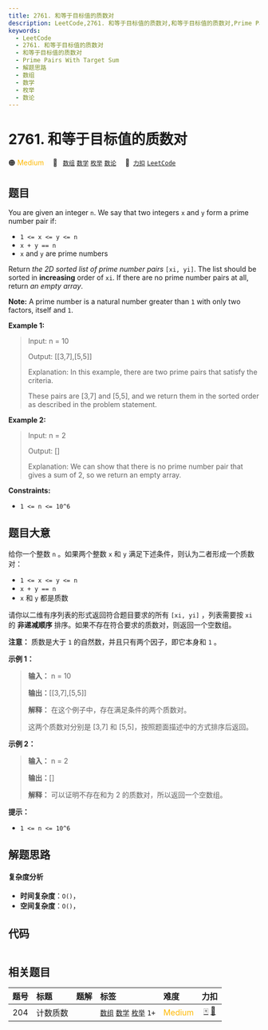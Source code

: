 ```yaml
---
title: 2761. 和等于目标值的质数对
description: LeetCode,2761. 和等于目标值的质数对,和等于目标值的质数对,Prime Pairs With Target Sum,解题思路,数组,数学,枚举,数论
keywords:
  - LeetCode
  - 2761. 和等于目标值的质数对
  - 和等于目标值的质数对
  - Prime Pairs With Target Sum
  - 解题思路
  - 数组
  - 数学
  - 枚举
  - 数论
---
```


# 2761. 和等于目标值的质数对

🟠 <font color=#ffb800>Medium</font>&emsp; 🔖&ensp; [`数组`](/tag/array.md) [`数学`](/tag/math.md) [`枚举`](/tag/enumeration.md) [`数论`](/tag/number-theory.md)&emsp; 🔗&ensp;[`力扣`](https://leetcode.cn/problems/prime-pairs-with-target-sum) [`LeetCode`](https://leetcode.com/problems/prime-pairs-with-target-sum)

## 题目

You are given an integer `n`. We say that two integers `x` and `y` form a
prime number pair if:

  * `1 <= x <= y <= n`
  * `x + y == n`
  * `x` and `y` are prime numbers

Return _the 2D sorted list of prime number pairs_ `[xi, yi]`. The list should
be sorted in **increasing** order of `xi`. If there are no prime number pairs
at all, return _an empty array_.

**Note:** A prime number is a natural number greater than `1` with only two
factors, itself and `1`.



**Example 1:**

> Input: n = 10
> 
> Output: [[3,7],[5,5]]
> 
> Explanation: In this example, there are two prime pairs that satisfy the criteria. 
> 
> These pairs are [3,7] and [5,5], and we return them in the sorted order as described in the problem statement.

**Example 2:**

> Input: n = 2
> 
> Output: []
> 
> Explanation: We can show that there is no prime number pair that gives a sum of 2, so we return an empty array. 

**Constraints:**

  * `1 <= n <= 10^6`


## 题目大意

给你一个整数 `n` 。如果两个整数 `x` 和 `y` 满足下述条件，则认为二者形成一个质数对：

  * `1 <= x <= y <= n`
  * `x + y == n`
  * `x` 和 `y` 都是质数

请你以二维有序列表的形式返回符合题目要求的所有 `[xi, yi]` ，列表需要按 `xi` 的 **非递减顺序**
排序。如果不存在符合要求的质数对，则返回一个空数组。

**注意：** 质数是大于 `1` 的自然数，并且只有两个因子，即它本身和 `1` 。



**示例 1：**

> 
> 
> 
> 
> 
> **输入：** n = 10
> 
> **输出：**[[3,7],[5,5]]
> 
> **解释：** 在这个例子中，存在满足条件的两个质数对。 
> 
> 这两个质数对分别是 [3,7] 和 [5,5]，按照题面描述中的方式排序后返回。
> 
> 

**示例 2：**

> 
> 
> 
> 
> 
> **输入：** n = 2
> 
> **输出：**[]
> 
> **解释：** 可以证明不存在和为 2 的质数对，所以返回一个空数组。 
> 
> 



**提示：**

  * `1 <= n <= 10^6`


## 解题思路

#### 复杂度分析

- **时间复杂度**：`O()`，
- **空间复杂度**：`O()`，

## 代码

```javascript

```

## 相关题目

<!-- prettier-ignore -->
| 题号 | 标题 | 题解 | 标签 | 难度 | 力扣 |
| :------: | :------ | :------: | :------ | :------ | :------: |
| 204 | 计数质数 |  |  [`数组`](/tag/array.md) [`数学`](/tag/math.md) [`枚举`](/tag/enumeration.md) `1+` | <font color=#ffb800>Medium</font> | [🀄️](https://leetcode.cn/problems/count-primes) [🔗](https://leetcode.com/problems/count-primes) |